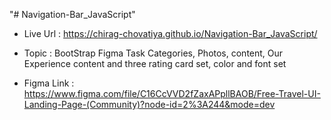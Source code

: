 "# Navigation-Bar_JavaScript" 

- Live Url : https://chirag-chovatiya.github.io/Navigation-Bar_JavaScript/

- Topic : BootStrap Figma Task 
          Categories, Photos, content, Our Experience content and three rating card set, color and font set

- Figma Link : https://www.figma.com/file/C16CcVVD2fZaxAPpllBAOB/Free-Travel-UI-Landing-Page-(Community)?node-id=2%3A244&mode=dev 

